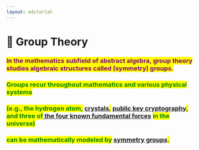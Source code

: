 ```yaml
---
layout: editorial
---
```


# 🧬 Group Theory

### <mark style="color:purple;">In the mathematics subfield of abstract algebra, group theory studies algebraic structures called (symmetry) groups.</mark>&#x20;

### <mark style="color:green;">Groups recur throughout mathematics and various physical systems</mark>&#x20;

### <mark style="color:green;">(e.g., the hydrogen atom,</mark> [crystals](../../../alchemy/the-usdchoice-of-alchemy/undefined-2/tools-for-shielding-and-tuning/crystals/)<mark style="color:green;">,</mark> [ public key cryptography](../../../undefined-1/the-usdchoice-of-computers/cryptography/cryptography-is-a-right/asymmetric-cryptography.md)<mark style="color:green;">, and three of</mark>[ the four known fundamental forces](../the-four-forces/) <mark style="color:green;">in the universe)</mark>&#x20;

### <mark style="color:green;">can be mathematically modeled by</mark> [symmetry groups](../../../alchemy/the-usdchoice-of-alchemy/a/symmetries.md)<mark style="color:green;">.</mark>&#x20;


